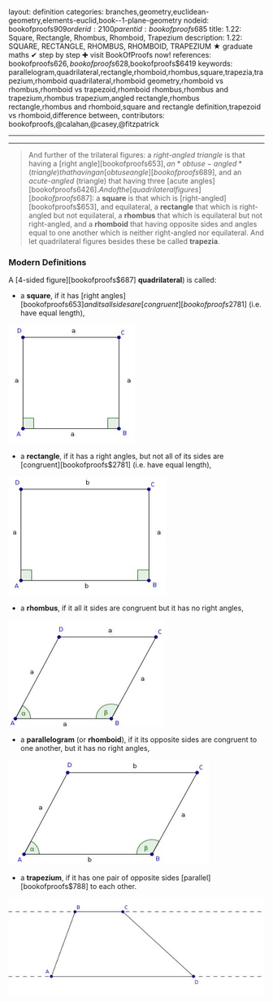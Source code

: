layout: definition
categories: branches,geometry,euclidean-geometry,elements-euclid,book--1-plane-geometry
nodeid: bookofproofs$909
orderid: 2100
parentid: bookofproofs$685
title: 1.22: Square, Rectangle, Rhombus, Rhomboid, Trapezium
description: 1.22: SQUARE, RECTANGLE, RHOMBUS, RHOMBOID, TRAPEZIUM ★ graduate maths ✔ step by step ✚ visit BookOfProofs now!
references: bookofproofs$626,bookofproofs$628,bookofproofs$6419
keywords: parallelogram,quadrilateral,rectangle,rhomboid,rhombus,square,trapezia,trapezium,rhomboid quadrilateral,rhomboid geometry,rhomboid vs rhombus,rhomboid vs trapezoid,rhomboid rhombus,rhombus and trapezium,rhombus trapezium,angled rectangle,rhombus rectangle,rhombus and rhomboid,square and rectangle definition,trapezoid vs rhomboid,difference between,
contributors: bookofproofs,@calahan,@casey,@fitzpatrick

---


---



> And further of the trilateral figures: a *right-angled triangle* is that having a [right angle][bookofproofs$653], an *obtuse-angled* (triangle) that having an [obtuse angle][bookofproofs$689], and an *acute-angled* (triangle) that having three [acute angles][bookofproofs$6426]. And of the [quadrilateral figures][bookofproofs$687]: a **square** is that which is [right-angled][bookofproofs$653], and equilateral, a **rectangle** that which is right-angled but not equilateral, a **rhombus** that which is equilateral but not right-angled, and a **rhomboid** that having opposite sides and angles equal to one another which is neither right-angled nor equilateral. And let quadrilateral figures besides these be called **trapezia**.


### Modern Definitions

A [4-sided figure][bookofproofs$687]  **quadrilateral**) is called:

* a **square**, if it has [right angles][bookofproofs$653] and its all sides are [congruent][bookofproofs$2781] (i.e. have equal length),


![Fig5p5p55_0](https://github.com/bookofproofs/bookofproofs.github.io/blob/main/_sources/_assets/images/examples/Fig5p5p55_0.jpg?raw=true)


* a **rectangle**, if it has a right angles, but not all of its sides are [congruent][bookofproofs$2781] (i.e. have equal length),


![Fig5p5p55_1](https://github.com/bookofproofs/bookofproofs.github.io/blob/main/_sources/_assets/images/examples/Fig5p5p55_1.jpg?raw=true)


* a **rhombus**, if it all it sides are congruent but it has no right angles,


![Fig5p5p55_2](https://github.com/bookofproofs/bookofproofs.github.io/blob/main/_sources/_assets/images/examples/Fig5p5p55_2.jpg?raw=true)


* a **parallelogram** (or **rhomboid**), if it its opposite sides are congruent to one another, but it has no right angles,


![Fig5p5p55_3](https://github.com/bookofproofs/bookofproofs.github.io/blob/main/_sources/_assets/images/examples/Fig5p5p55_3.jpg?raw=true)


* a **trapezium**, if it has one pair of opposite sides [parallel][bookofproofs$788] to each other.


![trapezium](https://github.com/bookofproofs/bookofproofs.github.io/blob/main/_sources/_assets/images/examples/trapezium.jpg?raw=true)

